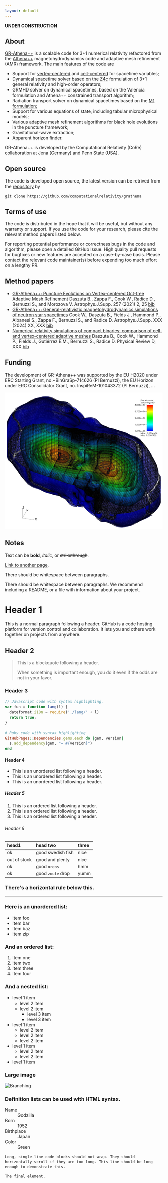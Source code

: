 ```yaml
---
layout: default
---
```


**UNDER CONSTRUCTION**

## About

[GR-Athena++](https://github.com/computationalrelativity/grathena) is a scalable code for 3+1 numerical relativity refactored from the [Athena++](https://www.athena-astro.app/index.html) magnetohydrodynamics code and adaptive mesh refinement (AMR) framework. The main features of the code are

 * Support for [vertex-centered](https://arxiv.org/abs/2101.08289) and [cell-centered](https://arxiv.org/abs/2406.09139) for spacetime variables;
 * Dynamical spacetime solver based on the [Z4c](https://arxiv.org/abs/0912.2920) formulation of 3+1 general relativity and high-order operators;
 * GRMHD solver on dynamical spacetimes, based on the Valencia formulation and Athena++ constrained transport algorithm;
 * Radiation transport solver on dynamical spacetimes based on the [M1 formulation](https://arxiv.org/abs/2111.14858);
 * Support for various equations of state, including tabular microphysical models;
 * Various adaptive mesh refinement algorithms for black hole evolutions in the puncture framework;
 * Gravitational-wave extraction;
 * Apparent horizon finder.

GR-Athena++ is developed by the Computational Relativity (CoRe) collaboration at Jena (Germany) and Penn State (USA).

## Open source

The code is developed open source, the latest version can be retrived from the [repository](https://github.com/computationalrelativity/grathena) by 

```
git clone https://github.com/computationalrelativity/grathena
```

## Terms of use

The code is distributed in the hope that it will be useful, but without any warranty or support. If you use the code for your research, please cite the relevant method papers listed below.

For reporting potential performance or correctness bugs in the code and algorithm, please open a detailed GitHub Issue. High quality pull requests for bugfixes or new features are accepted on a case-by-case basis. Please contact the relevant code maintainer(s) before expending too much effort on a lengthy PR.

## Method papers

 * [GR-Athena++: Puncture Evolutions on Vertex-centered Oct-tree Adaptive Mesh Refinement](https://arxiv.org/abs/2101.08289) Daszuta B., Zappa F., Cook W., Radice D., Bernuzzi S., and Morozova V. Astrophys.J.Supp. 257 (2021) 2, 25 [bib](https://ui.adsabs.harvard.edu/abs/2021ApJS..257...25D/exportcitation)
 * [GR-Athena++: General-relativistic magnetohydrodynamics simulations of neutron star spacetimes](https://arxiv.org/abs/2311.04989) Cook W., Daszuta B., Fields J., Hammond P., Albanesi S., Zappa F., Bernuzzi S., and Radice D. Astrophys.J.Supp. XXX (2024) XX, XXX [bib](https://ui.adsabs.harvard.edu/abs/2023arXiv231104989C/exportcitation)
 * [Numerical relativity simulations of compact binaries: comparison of cell- and vertex-centered adaptive meshes](https://arxiv.org/abs/2406.09139) Daszuta B., Cook W., Hammond P., Fields J., Gutiérrez E.M., Bernuzzi S., Radice D. Physical Review D, XXX [bib](https://ui.adsabs.harvard.edu/abs/2024arXiv240609139D/exportcitation)

## Funding

The development of GR-Athena++ was supported by the EU H2020 under ERC Starting Grant, no.~BinGraSp-714626 (PI Bernuzzi), the EU Horizon under ERC Consolidator Grant, no. InspiReM-101043372 (PI Bernuzzi), ...


![grathena](https://github.com/computationalrelativity/grathena/blob/main/assets/images/2311.04989.png)







## Notes

Text can be **bold**, _italic_, or ~~strikethrough~~.

[Link to another page](./another-page.html).

There should be whitespace between paragraphs.

There should be whitespace between paragraphs. We recommend including a README, or a file with information about your project.

# Header 1

This is a normal paragraph following a header. GitHub is a code hosting platform for version control and collaboration. It lets you and others work together on projects from anywhere.

## Header 2

> This is a blockquote following a header.
>
> When something is important enough, you do it even if the odds are not in your favor.

### Header 3

```js
// Javascript code with syntax highlighting.
var fun = function lang(l) {
  dateformat.i18n = require('./lang/' + l)
  return true;
}
```

```ruby
# Ruby code with syntax highlighting
GitHubPages::Dependencies.gems.each do |gem, version|
  s.add_dependency(gem, "= #{version}")
end
```

#### Header 4

*   This is an unordered list following a header.
*   This is an unordered list following a header.
*   This is an unordered list following a header.

##### Header 5

1.  This is an ordered list following a header.
2.  This is an ordered list following a header.
3.  This is an ordered list following a header.

###### Header 6

| head1        | head two          | three |
|:-------------|:------------------|:------|
| ok           | good swedish fish | nice  |
| out of stock | good and plenty   | nice  |
| ok           | good `oreos`      | hmm   |
| ok           | good `zoute` drop | yumm  |

### There's a horizontal rule below this.

* * *

### Here is an unordered list:

*   Item foo
*   Item bar
*   Item baz
*   Item zip

### And an ordered list:

1.  Item one
1.  Item two
1.  Item three
1.  Item four

### And a nested list:

- level 1 item
  - level 2 item
  - level 2 item
    - level 3 item
    - level 3 item
- level 1 item
  - level 2 item
  - level 2 item
  - level 2 item
- level 1 item
  - level 2 item
  - level 2 item
- level 1 item

### Large image

![Branching](https://guides.github.com/activities/hello-world/branching.png)


### Definition lists can be used with HTML syntax.

<dl>
<dt>Name</dt>
<dd>Godzilla</dd>
<dt>Born</dt>
<dd>1952</dd>
<dt>Birthplace</dt>
<dd>Japan</dd>
<dt>Color</dt>
<dd>Green</dd>
</dl>

```
Long, single-line code blocks should not wrap. They should horizontally scroll if they are too long. This line should be long enough to demonstrate this.
```

```
The final element.
```
